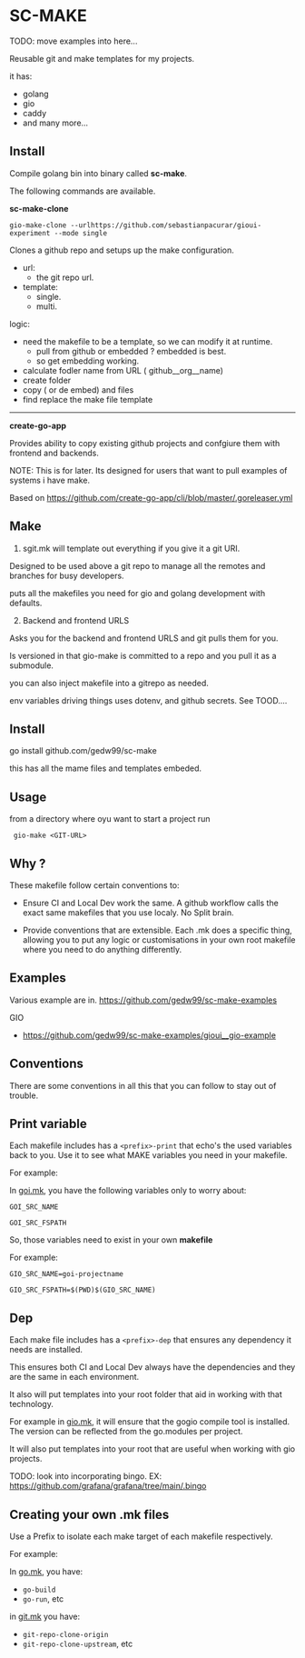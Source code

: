 # SC-MAKE

TODO: move examples into here...

Reusable git and make templates for my projects.

it has:

- golang
- gio
- caddy
- and many more...

## Install

Compile golang bin into binary called **sc-make**.

The following commands are available.

**sc-make-clone**

```gio-make-clone --urlhttps://github.com/sebastianpacurar/gioui-experiment --mode single``` 

Clones a github repo and setups up the make configuration.

- url:
  - the git repo url.
- template:
  - single.
  - multi.

logic:

- need the makefile to be a template, so we can modify it at runtime.
  - pull from github or embedded ? embedded is best.
  - so get embedding working.
- calculate fodler name from URL ( github__org__name)
- create folder
- copy ( or de embed) and files 
- find replace the make file template

---

**create-go-app**

Provides ability to copy existing github projects and confgiure them with frontend and backends.

NOTE: This is for later. Its designed for users that want to pull examples of systems i have make.

Based on https://github.com/create-go-app/cli/blob/master/.goreleaser.yml

## Make

1. sgit.mk will template out everything if you give it a git URI.

Designed to be used above a git repo to manage all the remotes and branches for busy developers.

puts all the makefiles you need for gio and golang development with defaults.


2. Backend and frontend URLS

Asks you for the backend and frontend URLS and git pulls them for you.




Is versioned in that gio-make is committed to a repo and you pull it as a submodule.

you can also inject makefile into a gitrepo as needed.

env variables driving things uses dotenv, and github secrets. See TOOD....

## Install

go install github.com/gedw99/sc-make

this has all the mame files and templates embeded.

## Usage

from a directory where oyu want to start a project run 

``` gio-make <GIT-URL>``` 

## Why ?


These makefile follow certain conventions to:

- Ensure CI and Local Dev work the same. A github workflow calls the exact same makefiles that you use localy. No Split brain. 

- Provide conventions that are extensible. Each .mk does a specific thing, allowing you to put any logic or customisations in your own root makefile where you need to do anything differently.

## Examples

Various example are in. https://github.com/gedw99/sc-make-examples

GIO
- https://github.com/gedw99/sc-make-examples/gioui__gio-example


## Conventions

There are some conventions in all this that you can follow to stay out of trouble.



## Print variable

Each makefile includes has a ```<prefix>-print``` that echo's the used variables back to you. Use it to see what MAKE variables you need in your makefile.

For example:

In [goi.mk](go.mk), you have the following variables only to worry about:

```GOI_SRC_NAME``` 

```GOI_SRC_FSPATH```


So, those variables need to exist in your own **makefile**

For example:

```GIO_SRC_NAME=goi-projectname``` 

```GIO_SRC_FSPATH=$(PWD)$(GIO_SRC_NAME)```


## Dep

Each make file includes has a ```<prefix>-dep``` that ensures any dependency it needs are installed.

This ensures both CI and Local Dev always have the dependencies and they are the same in each environment.

It also will put templates into your root folder that aid in working with that technology. 

For example in [gio.mk](gio.mk), it will ensure that the gogio compile tool is installed. The version can be reflected from the go.modules per project.

It will also put templates into your root that are useful when working with gio projects.

TODO: look into incorporating bingo. EX: https://github.com/grafana/grafana/tree/main/.bingo


## Creating your own .mk files

Use a Prefix to isolate each make target of each makefile respectively.

For example:

In [go.mk](go.mk), you have:
- ```go-build```
- ```go-run```, etc

in [git.mk](git.mk) you have:
- ```git-repo-clone-origin```
- ```git-repo-clone-upstream```, etc